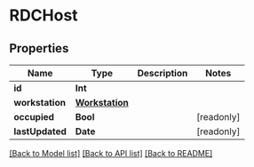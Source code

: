 # RDCHost

## Properties

Name | Type | Description | Notes
------------ | ------------- | ------------- | -------------
**id** | **Int** |  | 
**workstation** | [**Workstation**](Workstation.md) |  | 
**occupied** | **Bool** |  | [readonly] 
**lastUpdated** | **Date** |  | [readonly] 

[[Back to Model list]](../README.md#documentation-for-models) [[Back to API list]](../README.md#documentation-for-api-endpoints) [[Back to README]](../README.md)


